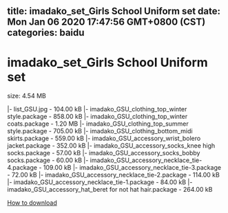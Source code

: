
title: imadako_set_Girls School Uniform set
date: Mon Jan 06 2020 17:47:56 GMT+0800 (CST)    
categories: baidu
---

# imadako_set_Girls School Uniform set
size: 4.54 MB
 
 
|- list_GSU.jpg - 104.00 kB
|- imadako_GSU_clothing_top_winter style.package - 858.00 kB
|- imadako_GSU_clothing_top_winter coats.package - 1.20 MB
|- imadako_GSU_clothing_top_summer style.package - 705.00 kB
|- imadako_GSU_clothing_bottom_midi skirts.package - 559.00 kB
|- imadako_GSU_accessory_wrist_bolero jacket.package - 352.00 kB
|- imadako_GSU_accessory_socks_knee high socks.package - 57.00 kB
|- imadako_GSU_accessory_socks_bobby socks.package - 60.00 kB
|- imadako_GSU_accessory_necklace_tie-4.package - 109.00 kB
|- imadako_GSU_accessory_necklace_tie-3.package - 72.00 kB
|- imadako_GSU_accessory_necklace_tie-2.package - 114.00 kB
|- imadako_GSU_accessory_necklace_tie-1.package - 84.00 kB
|- imadako_GSU_accessory_hat_beret for not hat hair.package - 264.00 kB

[How to download](https://bpcam.bemobtrk.com/go/2ceec3aa-1ca2-46d6-b9ff-aaa5c184517c?jno=739)